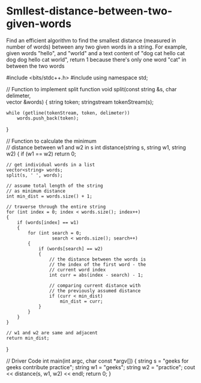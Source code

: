 # Smllest-distance-between-two-given-words
Find an efficient algorithm to find the smallest distance (measured in number of words) between any two given words in a string.  For example, given words "hello", and "world" and a text content of "dog cat hello cat dog dog hello cat world", return 1 because there's only one word "cat" in between the two words


#include <bits/stdc++.h> 
#include <sstream> 
using namespace std; 
  
// Function to implement split function 
void split(const string &s, char delimeter,  
                     vector<string> &words) 
{ 
    string token; 
    stringstream tokenStream(s); 
  
    while (getline(tokenStream, token, delimeter)) 
        words.push_back(token); 
} 
  
// Function to calculate the minimum  
// distance between w1 and w2 in s 
int distance(string s, string w1, string w2) 
{ 
    if (w1 == w2) 
        return 0; 
  
    // get individual words in a list 
    vector<string> words; 
    split(s, ' ', words); 
  
    // assume total length of the string  
    // as minimum distance 
    int min_dist = words.size() + 1; 
  
    // traverse through the entire string 
    for (int index = 0; index < words.size(); index++) 
    { 
        if (words[index] == w1) 
        { 
            for (int search = 0;  
                     search < words.size(); search++) 
            { 
                if (words[search] == w2) 
                { 
                    // the distance between the words is  
                    // the index of the first word - the  
                    // current word index 
                    int curr = abs(index - search) - 1; 
  
                    // comparing current distance with  
                    // the previously assumed distance 
                    if (curr < min_dist) 
                        min_dist = curr; 
                } 
            } 
        } 
    } 
  
    // w1 and w2 are same and adjacent 
    return min_dist; 
} 
  
// Driver Code 
int main(int argc, char const *argv[]) 
{ 
    string s = "geeks for geeks contribute practice"; 
    string w1 = "geeks"; 
    string w2 = "practice"; 
    cout << distance(s, w1, w2) << endl; 
    return 0; 
} 
